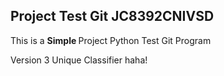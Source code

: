 ## Project Test Git JC8392CNIVSD

This is a <b> Simple </b> Project Python Test Git Program

Version 3 Unique Classifier haha!